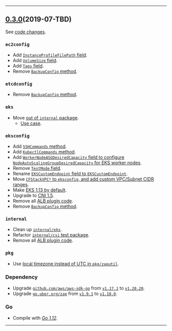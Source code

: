 

<hr>


## [0.3.0](https://github.com/aws/aws-k8s-tester/releases/tag/0.3.0)(2019-07-TBD)

See [code changes](https://github.com/aws/aws-k8s-tester/compare/0.2.9...0.3.0).

### `ec2config`

- Add [`InstanceProfileFilePath` field](https://github.com/aws/aws-k8s-tester/commit/78ef8e10a6a4a09456a4895f0b30a3b8f5ca8d2b).
- Add [`VolumeSize` field](https://github.com/aws/aws-k8s-tester/commit/c2d4e39af832e9369c801cfcd5fd97dbf1e41d43).
- Add [`Tags` field](https://github.com/aws/aws-k8s-tester/commit/c8b6f67a7bb712b89a4d08c4afcd00c240ba4051).
- Remove [`BackupConfig` method](https://github.com/aws/aws-k8s-tester/commit/48e009b185b5dc10f9b5295806bf3845e5e6d4de).

### `etcdconfig`

- Remove [`BackupConfig` method](https://github.com/aws/aws-k8s-tester/commit/48e009b185b5dc10f9b5295806bf3845e5e6d4de).

### `eks`

- Move [out of `internal` package](https://github.com/aws/aws-k8s-tester/commit/b4015a63d24887f06c7ec9e42c1ea5ac5e8d1831).
  - [Use case](https://github.com/aws/aws-k8s-tester/issues/47).

### `eksconfig`

- Add [`SSHCommands` method](https://github.com/aws/aws-k8s-tester/commit/f2ba0a997054282045deb042c38fbb3d63212eb9).
- Add [`KubectlCommands` method](https://github.com/aws/aws-k8s-tester/commit/00eda4d5a5edba78e08d607d2891aea632ac0e46).
- Add [`WorkerNodeASGDesiredCapacity` field to configure `NodeAutoScalingGroupDesiredCapacity` for EKS worker nodes](https://github.com/aws/aws-k8s-tester/commit/dd2764bf29b242b4313ee1b4a16b3c592b84c6bb).
- Remove [`TestMode` field](https://github.com/aws/aws-k8s-tester/commit/c55ffe8c79f866774e1f684007b9d610769cea6d).
- Rename [`EKSCustomEndpoint` field to `EKSCustomEndpoint`](https://github.com/aws/aws-k8s-tester/commit/a3a700700b8708be6f34a1896b3b8793e602db6d).
- Move [`CFStackVPC*` to `eksconfig`, and add custom VPC/Subnet CIDR ranges](https://github.com/aws/aws-k8s-tester/commit/6df3c2497127da9bf06794c5519e4e4b245764af).
- Make [EKS 1.13 by default](https://github.com/aws/aws-k8s-tester/commit/933d7ac1475b991e02aad2b2681c2a60cf7a2e16).
- Upgrade to [CNI 1.5](https://github.com/aws/aws-k8s-tester/commit/933d7ac1475b991e02aad2b2681c2a60cf7a2e16).
- Remove all [ALB plugin code](https://github.com/aws/aws-k8s-tester/commit/229c321b8a9a044a1726d4c23e7383036e36b753).
- Remove [`BackupConfig` method](https://github.com/aws/aws-k8s-tester/commit/48e009b185b5dc10f9b5295806bf3845e5e6d4de).

### `internal`

- Clean up [`internal/eks`](https://github.com/aws/aws-k8s-tester/commit/a3c5696236d507160c575f134ac3958462996b9b).
- Refactor [`internal/csi` test package](https://github.com/aws/aws-k8s-tester/commit/ac63cc9b3a5ae806b8b5bd8b8d37d4a1c6208cb6).
- Remove all [ALB plugin code](https://github.com/aws/aws-k8s-tester/commit/229c321b8a9a044a1726d4c23e7383036e36b753).

### `pkg`

- Use [local timezone instead of UTC in `pkg/zaputil`](https://github.com/aws/aws-k8s-tester/commit/2905a5d2fdc03df9d065f876c57394d4d292b561).

### Dependency

- Upgrade [`github.com/aws/aws-sdk-go`](https://github.com/aws/aws-sdk-go/releases) from [`v1.17.1`](https://github.com/aws/aws-sdk-go/releases/tag/v1.17.1) to [`v1.20.20`](https://github.com/aws/aws-sdk-go/releases/tag/v1.20.20).
- Upgrade [`go.uber.org/zap`](https://github.com/aws/aws-sdk-go/releases) from [`v1.9.1`](https://github.com/uber-go/zap/releases/tag/v1.9.1) to [`v1.10.0`](https://github.com/uber-go/zap/releases/tag/v1.10.0).

### Go

- Compile with [*Go 1.12*](https://golang.org/doc/devel/release.html#go1.12).


<hr>


